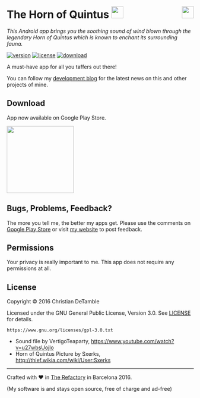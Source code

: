 # The Horn of Quintus <img src="http://therefactory.bplaced.net/projects-json/thehornofquintus/icon.png" height="32px">  <a href="https://www.youtube.com/channel/UCShL6kEbNc02XjA89zsrtDQ"><img src="http://therefactory.bplaced.net/img/youtube_hover.png" height="32px" align="right"></a>

*This Android app brings you the soothing sound of wind blown through the legendary Horn of Quintus which is known to enchant its surrounding fauna.*

[![version](https://img.shields.io/badge/version-1.0.3-2095ff.svg)](CHANGELOG.md)
[![license](https://img.shields.io/badge/license-GPL--3.0-2095ff.svg)](LICENSE.md)
[![download](https://img.shields.io/badge/download-playstore-2095ff.svg)](http://goo.gl/43IbMG)

A must-have app for all you taffers out there!

<!--<img src="http://therefactory.bplaced.net/projects-json/thehornofquintus/icon.png" height="20%" width="20%" >-->

You can follow my <a href="https://goo.gl/U0x1Fy">development blog</a> for the latest news on this and other projects of mine.

## Download

App now available on Google Play Store.

<a href="http://goo.gl/43IbMG"><img src="http://therefactory.bplaced.net/img/google-play-badge.png" width="180"></a>

## Bugs, Problems, Feedback?

The more you tell me, the better my apps get. Please use the comments on <a href="http://goo.gl/43IbMG">Google Play Store</a> or visit <a href="http://goo.gl/KvKHze">my website</a> to post feedback. 

## Permissions

Your privacy is really important to me. This app does not require any permissions at all.

## License

Copyright &copy; 2016 Christian DeTamble

Licensed under the GNU General Public License, Version 3.0. See [LICENSE](LICENSE) for details.

    https://www.gnu.org/licenses/gpl-3.0.txt

* Sound file by VertigoTeaparty, https://www.youtube.com/watch?v=u27wbsUojlo
* Horn of Quintus Picture by Sxerks, http://thief.wikia.com/wiki/User:Sxerks

***

Crafted with &hearts; in <a href="http://goo.gl/KvKHze">The Refactory</a> in Barcelona 2016.

(My software is and stays open source, free of charge and ad-free)
